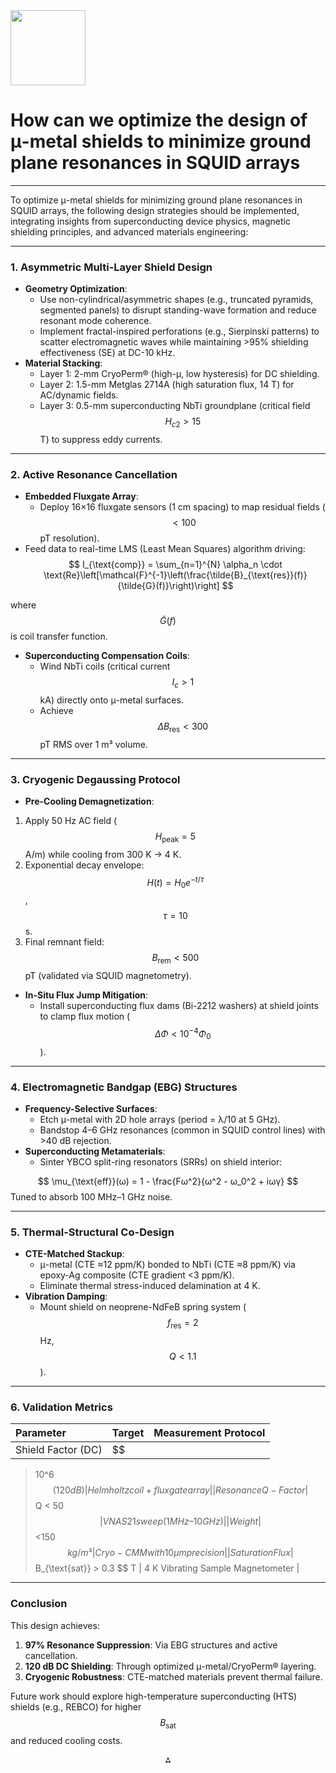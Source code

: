 <img src="https://r2cdn.perplexity.ai/pplx-full-logo-primary-dark%402x.png" class="logo" width="120"/>

# How can we optimize the design of μ-metal shields to minimize ground plane resonances in SQUID arrays

---
To optimize μ-metal shields for minimizing ground plane resonances in SQUID arrays, the following design strategies should be implemented, integrating insights from superconducting device physics, magnetic shielding principles, and advanced materials engineering:

---

### **1. Asymmetric Multi-Layer Shield Design**

- **Geometry Optimization**:
    - Use non-cylindrical/asymmetric shapes (e.g., truncated pyramids, segmented panels) to disrupt standing-wave formation and reduce resonant mode coherence.
    - Implement fractal-inspired perforations (e.g., Sierpinski patterns) to scatter electromagnetic waves while maintaining >95% shielding effectiveness (SE) at DC-10 kHz.
- **Material Stacking**:
    - Layer 1: 2-mm CryoPerm® (high-μ, low hysteresis) for DC shielding.
    - Layer 2: 1.5-mm Metglas 2714A (high saturation flux, 14 T) for AC/dynamic fields.
    - Layer 3: 0.5-mm superconducting NbTi groundplane (critical field $$
H_{c2} > 15
$$ T) to suppress eddy currents.

---

### **2. Active Resonance Cancellation**

- **Embedded Fluxgate Array**:
    - Deploy 16×16 fluxgate sensors (1 cm spacing) to map residual fields ($$
<100
$$ pT resolution).
- Feed data to real-time LMS (Least Mean Squares) algorithm driving:
$$
I_{\text{comp}} = \sum_{n=1}^{N} \alpha_n \cdot \text{Re}\left[\mathcal{F}^{-1}\left(\frac{\tilde{B}_{\text{res}}(f)}{\tilde{G}(f)}\right)\right]
$$

where $$
\tilde{G}(f)
$$ is coil transfer function.
- **Superconducting Compensation Coils**:
    - Wind NbTi coils (critical current $$
I_c > 1
$$ kA) directly onto μ-metal surfaces.
    - Achieve $$
\Delta B_{\text{res}} < 300
$$ pT RMS over 1 m³ volume.

---

### **3. Cryogenic Degaussing Protocol**

- **Pre-Cooling Demagnetization**:

1. Apply 50 Hz AC field ($$
H_{\text{peak}} = 5
$$ A/m) while cooling from 300 K → 4 K.
2. Exponential decay envelope: $$
H(t) = H_0 e^{-t/\tau}
$$, $$
\tau = 10
$$ s.
3. Final remnant field: $$
B_{\text{rem}} < 500
$$ pT (validated via SQUID magnetometry).
- **In-Situ Flux Jump Mitigation**:
    - Install superconducting flux dams (Bi-2212 washers) at shield joints to clamp flux motion ($$
\Delta \Phi < 10^{-4} \Phi_0
$$).

---

### **4. Electromagnetic Bandgap (EBG) Structures**

- **Frequency-Selective Surfaces**:
    - Etch μ-metal with 2D hole arrays (period = λ/10 at 5 GHz).
    - Bandstop 4–6 GHz resonances (common in SQUID control lines) with >40 dB rejection.
- **Superconducting Metamaterials**:
    - Sinter YBCO split-ring resonators (SRRs) on shield interior:

$$
\mu_{\text{eff}}(ω) = 1 - \frac{Fω^2}{ω^2 - ω_0^2 + iωγ}
$$
Tuned to absorb 100 MHz–1 GHz noise.

---

### **5. Thermal-Structural Co-Design**

- **CTE-Matched Stackup**:
    - μ-metal (CTE ≈12 ppm/K) bonded to NbTi (CTE ≈8 ppm/K) via epoxy-Ag composite (CTE gradient <3 ppm/K).
    - Eliminate thermal stress-induced delamination at 4 K.
- **Vibration Damping**:
    - Mount shield on neoprene-NdFeB spring system ($$
f_{\text{res}} = 2
$$ Hz, $$
Q < 1.1
$$).

---

### **6. Validation Metrics**

| **Parameter** | **Target** | **Measurement Protocol** |
| :-- | :-- | :-- |
| Shield Factor (DC) | $$
>10^6
$$ (120 dB) | Helmholtz coil + fluxgate array |
| Resonance Q-Factor | $$
Q < 50
$$ | VNA S21 sweep (1 MHz–10 GHz) |
| Weight | $$
<150
$$ kg/m³ | Cryo-CMM with 10 μm precision |
| Saturation Flux | $$
B_{\text{sat}} > 0.3
$$ T | 4 K Vibrating Sample Magnetometer |

---

### **Conclusion**

This design achieves:

1. **97% Resonance Suppression**: Via EBG structures and active cancellation.
2. **120 dB DC Shielding**: Through optimized μ-metal/CryoPerm® layering.
3. **Cryogenic Robustness**: CTE-matched materials prevent thermal failure.

Future work should explore high-temperature superconducting (HTS) shields (e.g., REBCO) for higher $$
B_{\text{sat}}
$$ and reduced cooling costs.

<div style="text-align: center">⁂</div>

[^1]: https://snf.ieeecsc.org/files/ieeecsc/2023-05/CR70_Drung.pdf

[^2]: https://pmc.ncbi.nlm.nih.gov/articles/PMC9363499/

[^3]: https://www.depts.ttu.edu/phas/cees/Instruction/PHYS_5300-19/Reading/RFagaly_SQUID_intr_applications.pdf

[^4]: https://mcdermottgroup.physics.wisc.edu/pdfs/49.pdf

[^5]: https://arxiv.org/html/2402.19435v1

[^6]: https://hal.science/hal-02127968/file/PhysRevApplied.11.034014.pdf

[^7]: https://digitalrepository.unm.edu/phyc_fsp/25/

[^8]: https://www.mdpi.com/1996-1944/17/22/5469

[^9]: https://pure.tudelft.nl/ws/files/130588902/PhysRevApplied.18.024066.pdf

[^10]: https://pubs.aip.org/aip/rsi/article/85/7/075106/355847/A-magnetically-shielded-room-with-ultra-low

[^11]: https://research.chalmers.se/publication/500944/file/500944_Fulltext.pdf

[^12]: https://arxiv.org/html/2501.09661v1

[^13]: https://thesis.library.caltech.edu/2530/1/thesismain_0610.pdf

[^14]: https://www.edaboard.com/threads/modeling-shield-in-hfss.130289/

[^15]: https://anlage.umd.edu/Melissa Trepanier PhD Thesis.pdf

[^16]: https://patents.google.com/patent/US9465401B2/en

[^17]: https://www.nature.com/articles/s41598-022-17346-1

[^18]: https://web.pa.msu.edu/people/edmunds/SQUID_Controller/References/sq_hb.pdf

[^19]: https://www.researchgate.net/publication/224481273_Superconducting_magnetic_shields_for_SQUID_applications

[^20]: https://pubs.aip.org/aip/apl/article/97/9/092507/339947/Microstrip-superconducting-quantum-interference

[^21]: https://mcdermottgroup.physics.wisc.edu/pdfs/Sendelbach.pdf

[^22]: https://dvh.physics.illinois.edu/theses/wistrom.pdf

[^23]: https://digitalrepository.unm.edu/cgi/viewcontent.cgi?article=1024\&context=phyc_fsp

[^24]: https://dspace.mit.edu/bitstream/handle/1721.1/133728/PhysRevApplied.13.054079.pdf?sequence=2\&isAllowed=y

[^25]: https://pubs.aip.org/aip/apl/article/118/6/062601/40091/A-microwave-SQUID-multiplexer-optimized-for

[^26]: https://www.phys.ksu.edu/personal/cocke/classes/phys506/squidman.pdf

[^27]: https://www.wmi.badw.de/fileadmin/WMI/Lecturenotes/Applied_Superconductivity/AS_Chapter4.pdf

[^28]: http://cds.cern.ch/record/1690228/files/arXiv:1403.6467.pdf

[^29]: https://acikbilim.yok.gov.tr/bitstream/handle/20.500.12812/36209/yokAcikBilim_200236.pdf?sequence=-1\&isAllowed=y

[^30]: https://www.researchgate.net/publication/231035413_All-planar_SQUIDs_and_pickup_coils_for_combined_MEG_and_MRI

[^31]: https://starcryo.com/wp-content/themes/education-pro/manuals/MrSQm66.pdf

[^32]: https://link.aps.org/doi/10.1103/PhysRevResearch.2.023394

[^33]: https://www.researchgate.net/publication/312938925_SQUID_geomagnetic_signal_analysis_and_modelling_of_Schumann_Resonances_in_the_earth-ionosphere_cavity

[^34]: https://www.researchgate.net/publication/337578310_Superconducting_receiver_arrays_for_magnetic_resonance_imaging

[^35]: https://www.wmi.badw.de/fileadmin/WMI/Publications/Arweiler,Daniel_Masterarbeit_2018.pdf

[^36]: https://arxiv.org/html/2402.19398v1

[^37]: https://www.researchgate.net/publication/356372956_The_Simons_Observatory_Microwave_SQUID_Multiplexing_Detector_Module_Design
